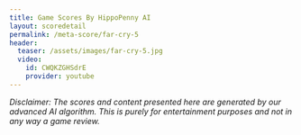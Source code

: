 ```yaml
---
title: Game Scores By HippoPenny AI
layout: scoredetail
permalink: /meta-score/far-cry-5
header:
  teaser: /assets/images/far-cry-5.jpg
  video:
    id: CWQKZGHSdrE
    provider: youtube
---
```

*Disclaimer: The scores and content presented here are generated by our advanced AI algorithm. This is purely for entertainment purposes and not in any way a game review.*
